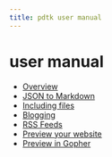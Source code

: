```yaml
---
title: pdtk user manual
---
```


user manual
===========

- [Overview](pdtk.1.html)
- [JSON to Markdown](pdtk-prep.1.html)
- [Including files](pdtk-include.1.html)
- [Blogging](pdtk-blogit.1.html)
- [RSS Feeds](pdtk-rss.1.html)
- [Preview your website](pdtk-ws.1.html)
- [Preview in Gopher](pdtk-gs.1.html)

